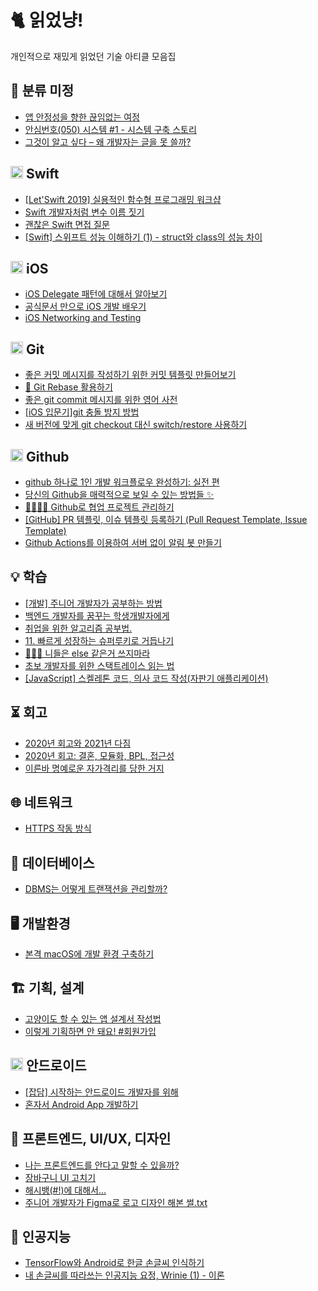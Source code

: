 # 🐈 읽었냥!
개인적으로 재밌게 읽었던 기술 아티클 모음집

## 🤔 분류 미정
- [앱 안정성을 향한 끊임없는 여정](https://soojin.ro/blog/journey-to-app-stability)
- [안심번호(050) 시스템 #1 - 시스템 구축 스토리](https://woowabros.github.io/experience/2020/12/30/050system_introduction.html)
- [그것이 알고 싶다 – 왜 개발자는 글을 못 쓸까?](https://engineering.linecorp.com/ko/blog/why-are-engineers-so-bad-at-writing/)

## <img height="20" width="20" src="https://unpkg.com/simple-icons@v4/icons/swift.svg" /> Swift
- [[Let'Swift 2019] 실용적인 함수형 프로그래밍 워크샵](https://www.slideshare.net/imyostarr/letswift-2019-193026704)
- [Swift 개발자처럼 변수 이름 짓기](https://soojin.ro/blog/english-for-developers-swift)
- [괜찮은 Swift 면접 질문](https://soojin.ro/blog/interview)
- [[Swift] 스위프트 성능 이해하기 (1) - struct와 class의 성능 차이](https://corykim0829.github.io/swift/Understanding-Swift-Performance/)

## <img height="20" width="20" src="https://unpkg.com/simple-icons@v4/icons/apple.svg" /> iOS
- [iOS Delegate 패턴에 대해서 알아보기](https://magi82.github.io/ios-delegate/)
- [공식문서 만으로 iOS 개발 배우기](https://sungdoo.dev/programming/start-ios-development-with-offical-docs/)
- [iOS Networking and Testing](https://woowabros.github.io/swift/2020/12/20/ios-networking-and-testing.html)

## <img height="20" width="20" src="https://unpkg.com/simple-icons@v4/icons/git.svg" /> Git
- [좋은 커밋 메시지를 작성하기 위한 커밋 템플릿 만들어보기](https://junwoo45.github.io/2020-02-06-commit_template/)
- [🎢 Git Rebase 활용하기](https://velog.io/@godori/Git-Rebase)
- [좋은 git commit 메시지를 위한 영어 사전](https://blog.ull.im/engineering/2019/03/10/logs-on-git.html)
- [[iOS 입문기]git 충돌 방지 방법](https://blog.naver.com/PostView.nhn?blogId=yoon980208&logNo=221451265053&categoryNo=10&proxyReferer=https:%2F%2Fwww.google.com%2F)
- [새 버전에 맞게 git checkout 대신 switch/restore 사용하기](https://blog.outsider.ne.kr/1505?fbclid=IwAR3iCnzCqF5upmXfJjEN9qru6BRTzMxshP_L1UNIGL1UDZFyG3Q4kTelKbs)

## <img height="20" width="20" src="https://unpkg.com/simple-icons@v4/icons/github.svg" /> Github
- [github 하나로 1인 개발 워크플로우 완성하기: 실전 편](https://www.huskyhoochu.com/issue-based-version-control-201)
- [당신의 Github을 매력적으로 보일 수 있는 방법들 ✨](https://geonlee.tistory.com/206)
- [👨‍👨‍👦‍👦 Github로 협업 프로젝트 관리하기](https://velog.io/@hidaehyunlee/Github로-협업하기)
- [[GitHub] PR 템플릿, 이슈 템플릿 등록하기 (Pull Request Template, Issue Template)](https://soft.plusblog.co.kr/66)
- [Github Actions를 이용하여 서버 없이 알림 봇 만들기](https://ryanking13.github.io/2019/12/29/twitter-bot-without-server.html)

## 💡 학습
- [[개발] 주니어 개발자가 공부하는 방법](https://medium.com/graphql-seoul/개발-주니어-개발자가-공부하는-방법-677b58e4111d)
- [백엔드 개발자를 꿈꾸는 학생개발자에게](https://d2.naver.com/news/3435170)
- [취업을 위한 알고리즘 공부법.](https://qkqhxla1.tistory.com/990)
- [11. 빠르게 성장하는 슈퍼루키로 거듭나기](https://tv.naver.com/v/15355024)
- [🙅🏻‍♀️ 니들은 else 같은거 쓰지마라](https://velog.io/@gomjellie/else-쓰지마)
- [초보 개발자를 위한 스택트레이스 읽는 법](https://okky.kr/article/338405)
- [[JavaScript] 스켈레톤 코드, 의사 코드 작성(자판기 애플리케이션)](https://medium.com/@marcie179c/java-script-스켈레톤-코드-의사-코드-작성-자판기-애플리케이션-cb046014f21)

## ⏳ 회고
- [2020년 회고와 2021년 다짐](https://zeddios.tistory.com/1192)
- [2020년 회고: 결혼, 모듈화, BPL, 접근성](https://sungdoo.dev/retrospective-or-psa/2020/)
- [이른바 명예로운 자가격리를 당한 거지](https://blog.shift.moe/2020/12/26/so-called-honorable-self-isolation/)

## 🌐 네트워크
- [HTTPS 작동 방식](https://howhttps.works/ko/)

## 💾 데이터베이스
- [DBMS는 어떻게 트랜잭션을 관리할까?](https://d2.naver.com/helloworld/407507)

## 🖥 개발환경
- [본격 macOS에 개발 환경 구축하기](https://subicura.com/2017/11/22/mac-os-development-environment-setup.html)

## 🏗️ 기획, 설계
- [고양이도 할 수 있는 앱 설계서 작성법](https://brunch.co.kr/@supernova9/165)
- [이렇게 기획하면 안 돼요! #회원가입](https://germweapon.tistory.com/384)

## <img height="20" width="20" src="https://unpkg.com/simple-icons@v4/icons/android.svg" /> 안드로이드
- [[잡담] 시작하는 안드로이드 개발자를 위해](http://pluu.github.io/blog/owner/2020/12/26/start-android-developer/)
- [혼자서 Android App 개발하기](https://woowabros.github.io/experience/2020/12/31/developing-an-android-app-in-one-person.html)

## 🎨 프론트엔드, UI/UX, 디자인
- [나는 프론트엔드를 안다고 말할 수 있을까?](https://evan-moon.github.io/2020/03/02/what-is-knowing/)
- [장바구니 UI 고치기](https://brunch.co.kr/@pliossun/142)
- [해시뱅(#!)에 대해서...](https://blog.outsider.ne.kr/698)
- [주니어 개발자가 Figma로 로고 디자인 해본 썰.txt](https://wormwlrm.github.io/2020/12/27/Refatoring-Logo-with-Figma.html)

## 🤖 인공지능
- [TensorFlow와 Android로 한글 손글씨 인식하기](https://github.com/IBM/tensorflow-hangul-recognition/blob/master/README-ko.md)
- [내 손글씨를 따라쓰는 인공지능 요정, Wrinie (1) - 이론](https://jeinalog.tistory.com/15)
